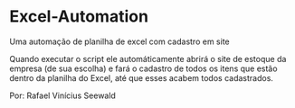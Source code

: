 # Excel-Automation
Uma automação de planilha de excel com cadastro em site

Quando executar o script ele automáticamente abrirá o site de estoque da empresa (de sua escolha) e
fará o cadastro de todos os itens que estão dentro da planilha do Excel, até que esses acabem todos
cadastrados.

Por: Rafael Vinícius Seewald
